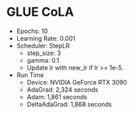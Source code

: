 # GLUE CoLA

- Epochs: 10
- Learning Rate: 0.001
- Scheduler: StepLR
    - step_size: 3
    - gamma: 0.1
    - Update lr with new_lr if lr >= 1e-5.
- Run Time
    - Device: NVIDIA GeForce RTX 3090
    - AdaGrad: 2,324 seconds
    - Adam: 1,861 seconds
    - DeltaAdaGrad: 1,868 seconds
